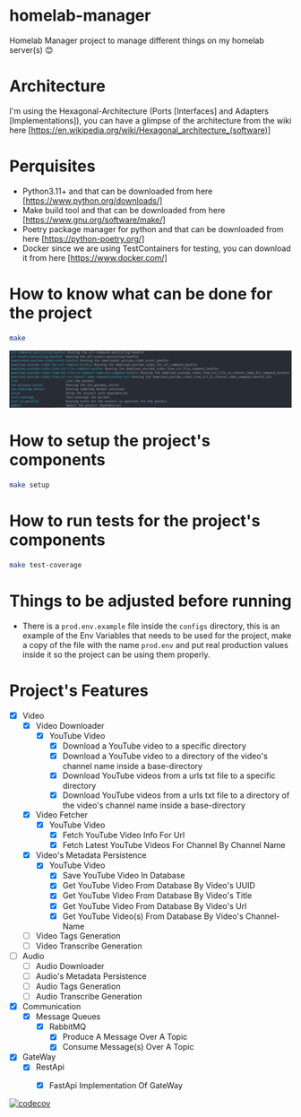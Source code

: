 # homelab-manager

Homelab Manager project to manage different things on my homelab server(s) 😊

# Architecture
I'm using the Hexagonal-Architecture (Ports [Interfaces] and Adapters [Implementations]), you can have a glimpse of the architecture from the wiki here [https://en.wikipedia.org/wiki/Hexagonal_architecture_(software)]

# Perquisites

- Python3.11+ and that can be downloaded from here [https://www.python.org/downloads/]
- Make build tool and that can be downloaded from here [https://www.gnu.org/software/make/]
- Poetry package manager for python and that can be downloaded from here [https://python-poetry.org/]
- Docker since we are using TestContainers for testing, you can download it from here [https://www.docker.com/]

# How to know what can be done for the project

```bash
make
```
![all_make_commands](resources/images/all_make_commands.png)

# How to setup the project's components

```bash
make setup
```

# How to run tests for the project's components

```bash
make test-coverage
```

# Things to be adjusted before running
- There is a `prod.env.example` file inside the `configs` directory, this is an example of the Env Variables that needs to be used for the project, make a copy of the file with the name `prod.env` and put real production values inside it so the project can be using them properly.

# Project's Features

- [x] Video
  - [x] Video Downloader
    - [x] YouTube Video
      - [x] Download a YouTube video to a specific directory
      - [x] Download a YouTube video to a directory of the video's channel name inside a base-directory
      - [x] Download YouTube videos from a urls txt file to a specific directory
      - [x] Download YouTube videos from a urls txt file to a directory of the video's channel name inside a base-directory
  
  - [x] Video Fetcher
    - [x] YouTube Video
      - [x] Fetch YouTube Video Info For Url
      - [x] Fetch Latest YouTube Videos For Channel By Channel Name
  
  - [x] Video's Metadata Persistence
    - [x] YouTube Video
      - [x] Save YouTube Video In Database
      - [x] Get YouTube Video From Database By Video's UUID
      - [x] Get YouTube Video From Database By Video's Title
      - [x] Get YouTube Video From Database By Video's Url
      - [x] Get YouTube Video(s) From Database By Video's Channel-Name
  
  - [ ] Video Tags Generation
  - [ ] Video Transcribe Generation

- [ ] Audio
  - [ ] Audio Downloader
  - [ ] Audio's Metadata Persistence
  - [ ] Audio Tags Generation
  - [ ] Audio Transcribe Generation

- [x] Communication
  - [x] Message Queues
    - [x] RabbitMQ
      - [x] Produce A Message Over A Topic
      - [x] Consume Message(s) Over A Topic

- [x] GateWay
  - [x] RestApi
    - [x] FastApi Implementation Of GateWay


[![codecov](https://codecov.io/gh/whoam-i-maohw/homelab-manager/branch/main/graph/badge.svg)](https://codecov.io/gh/whoam-i-maohw/homelab-manager)